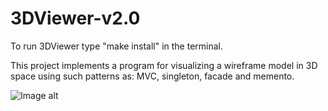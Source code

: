 # 3DViewer-v2.0

To run 3DViewer type "make install" in the terminal.

This project implements a program for visualizing a wireframe model in 3D space using such patterns as: MVC, singleton, facade and memento.

![Image alt](https://github.com/iayako/fuzzy-quasar/blob/main/images/3dviewer1.png)
